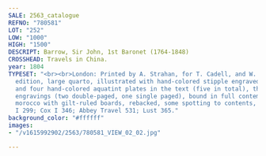 ```yaml
---
SALE: 2563_catalogue
REFNO: "780581"
LOT: "252"
LOW: "1000"
HIGH: "1500"
DESCRIPT: Barrow, Sir John, 1st Baronet (1764-1848)
CROSSHEAD: Travels in China.
year: 1804
TYPESET: "<br><br>London: Printed by A. Strahan, for T. Cadell, and W. Davies, 1804.<br><br>First
  edition, large quarto, illustrated with hand-colored stipple engraved portrait frontispiece
  and four hand-colored aquatint plates in the text (five in total), three black-and-white
  engravings (two double-paged, one single paged), bound in full contemporary red
  morocco with gilt-ruled boards, rebacked, some spotting to contents, <br><br>Graesse
  I 299; Cox I 346; Abbey Travel 531; Lust 365."
background_color: "#ffffff"
images:
- "/v1615992902/2563/780581_VIEW_02_02.jpg"

---
```

